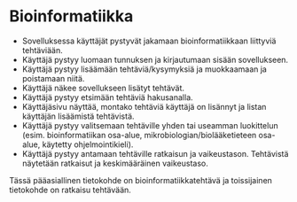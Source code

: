 # Bioinformatiikka

* Sovelluksessa käyttäjät pystyvät jakamaan bioinformatiikkaan liittyviä tehtäviään.
* Käyttäjä pystyy luomaan tunnuksen ja kirjautumaan sisään sovellukseen.
* Käyttäjä pystyy lisäämään tehtäviä/kysymyksiä ja muokkaamaan ja poistamaan niitä.
* Käyttäjä näkee sovellukseen lisätyt tehtävät.
* Käyttäjä pystyy etsimään tehtäviä hakusanalla.
* Käyttäjäsivu näyttää, montako tehtäviä käyttäjä on lisännyt ja listan käyttäjän lisäämistä tehtävistä.
* Käyttäjä pystyy valitsemaan tehtäville yhden tai useamman luokittelun (esim. bioinformatiikan osa-alue, mikrobiologian/biolääketieteen osa-alue, käytetty ohjelmointikieli).
* Käyttäjä pystyy antamaan tehtäville ratkaisun ja vaikeustason. Tehtävistä näytetään ratkaisut ja keskimääräinen vaikeustaso.

Tässä pääasiallinen tietokohde on bioinformatiikkatehtävä ja toissijainen tietokohde on ratkaisu tehtävään.

